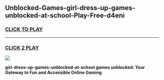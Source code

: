 
## Unblocked-Games-girl-dress-up-games-unblocked-at-school-Play-Free-d4eni
<h3>
<a href="https://premium76.site?title=girl-dress-up-games-unblocked-at-school&ref=22A">CLICK TO PLAY</a></h3>
<hr>

<h3>
<a href="https://premium76.site?title=girl-dress-up-games-unblocked-at-school&ref=22A">CLICK 2 PLAY</a>
  
</h3>

<a href="https://premium76.site?title=girl-dress-up-games-unblocked-at-school&ref=22A"><img src="https://clearcache.store/games.png"></a>


**girl-dress-up-games-unblocked-at-school games unblocked: Your Gateway to Fun and Accessible Online Gaming**
